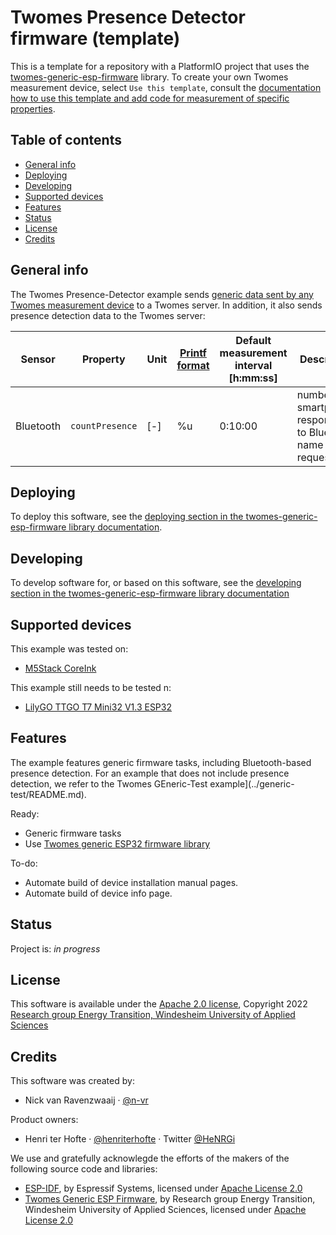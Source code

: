 # Twomes Presence Detector firmware (template)

This is a template for a repository with a PlatformIO project that uses the [twomes-generic-esp-firmware](https://github.com/energietransitie/twomes-generic-esp-firmware) library. To create your own Twomes measurement device, select `Use this template`, consult the [documentation how to use this template and add code for measurement of specific properties](https://www.energietransitiewindesheim.nl/twomes-generic-esp-firmware).

## Table of contents
* [General info](#general-info)
* [Deploying](#deploying)
* [Developing](#developing) 
* [Supported devices](#supported-devices)
* [Features](#features)
* [Status](#status)
* [License](#license)
* [Credits](#credits)

## General info
The Twomes Presence-Detector example sends [generic data sent by any Twomes measurement device](https://github.com/energietransitie/twomes-generic-esp-firmware#readme) to a Twomes server. In addition, it also sends presence detection data to the Twomes server:

| Sensor | Property           | Unit | [Printf format](https://en.wikipedia.org/wiki/Printf_format_string) | Default measurement interval \[h:mm:ss\] | Description                            |
|--------|--------------------|------|--------|-------------------|----------------------------------------|
| Bluetooth  | `countPresence`         | [-]   | %u   | 0:10:00           | number of smartphones responding to Bluetooth name request                        |

## Deploying
To deploy this software, see the [deploying section in the twomes-generic-esp-firmware library documentation](https://www.energietransitiewindesheim.nl/twomes-generic-esp-firmware/deploying/prerequisites/).

## Developing
To develop software for, or based on this software, see the [developing section in the twomes-generic-esp-firmware library documentation](https://www.energietransitiewindesheim.nl/twomes-generic-esp-firmware/developing-library-getstarted/prerequisites/)

## Supported devices
This example was tested on:
- [M5Stack CoreInk](https://github.com/m5stack/M5-CoreInk)

This example still needs to be tested n:
- [LilyGO TTGO T7 Mini32 V1.3 ESP32](https://github.com/LilyGO/ESP32-MINI-32-V1.3)

## Features
The example features generic firmware tasks, including Bluetooth-based presence detection. For an example that does not include presence detection, we refer to the Twomes GEneric-Test example](../generic-test/README.md).

Ready:
* Generic firmware tasks
* Use [Twomes generic ESP32 firmware library](https://github.com/energietransitie/twomes-generic-esp-firmware)

To-do:
* Automate build of device installation manual pages.
* Automate build of device info page.

## Status
Project is: _in progress_

## License
This software is available under the [Apache 2.0 license](./LICENSE), Copyright 2022 [Research group Energy Transition, Windesheim University of Applied Sciences](https://windesheim.nl/energietransitie) 

## Credits
This software was created by:
* Nick van Ravenzwaaij · [@n-vr](https://github.com/n-vr)

Product owners:
* Henri ter Hofte · [@henriterhofte](https://github.com/henriterhofte) · Twitter [@HeNRGi](https://twitter.com/HeNRGi)

We use and gratefully acknowlegde the efforts of the makers of the following source code and libraries:
* [ESP-IDF](https://github.com/espressif/esp-idf), by Espressif Systems, licensed under [Apache License 2.0](https://github.com/espressif/esp-idf/blob/9d34a1cd42f6f63b3c699c3fe8ec7216dd56f36a/LICENSE)
* [Twomes Generic ESP Firmware](https://github.com/energietransitie/twomes-generic-esp-firmware), by Research group Energy Transition, Windesheim University of Applied Sciences, licensed under [Apache License 2.0](https://github.com/energietransitie/twomes-generic-esp-firmware/blob/main/LICENSE.md)
